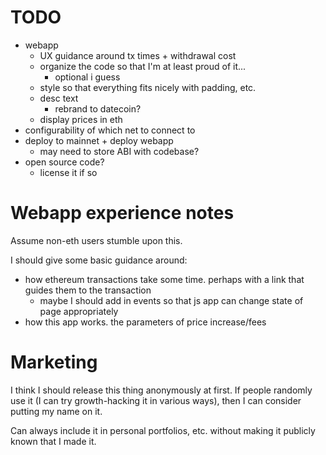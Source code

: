 # TODO
- webapp
  - UX guidance around tx times + withdrawal cost
  - organize the code so that I'm at least proud of it...
    - optional i guess
  - style so that everything fits nicely with padding, etc.
  - desc text
    - rebrand to datecoin?
  - display prices in eth
- configurability of which net to connect to
- deploy to mainnet + deploy webapp
  - may need to store ABI with codebase?
- open source code?
  - license it if so

# Webapp experience notes

Assume non-eth users stumble upon this.

I should give some basic guidance around:
- how ethereum transactions take some time. perhaps with a link that guides them to the transaction
  - maybe I should add in events so that js app can change state of page appropriately
- how this app works. the parameters of price increase/fees

# Marketing

I think I should release this thing anonymously at first. If people randomly use it (I can try growth-hacking
it in various ways), then I can consider putting my name on it.

Can always include it in personal portfolios, etc. without making it publicly known that I made it.
